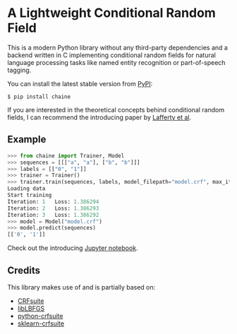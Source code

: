 # A Lightweight Conditional Random Field

This is a modern Python library without any third-party dependencies and a backend written in C implementing conditional random fields for natural language processing tasks like named entity recognition or part-of-speech tagging.

You can install the latest stable version from [PyPI](https://pypi.org/project/chaine):

```
$ pip install chaine
```

If you are interested in the theoretical concepts behind conditional random fields, I can recommend the introducing paper by [Lafferty et al](https://repository.upenn.edu/cgi/viewcontent.cgi?article=1162&context=cis_papers).


## Example

```python
>>> from chaine import Trainer, Model
>>> sequences = [[["a", "a"], ["b", "b"]]]
>>> labels = [["0", "1"]]
>>> trainer = Trainer()
>>> trainer.train(sequences, labels, model_filepath="model.crf", max_iterations=3)
Loading data
Start training
Iteration: 1   Loss: 1.386294
Iteration: 2   Loss: 1.386293
Iteration: 3   Loss: 1.386292
>>> model = Model("model.crf")
>>> model.predict(sequences)
[['0', '1']]
```

Check out the introducing [Jupyter notebook](https://github.com/severinsimmler/chaine/blob/master/notebooks/tutorial.ipynb).


## Credits

This library makes use of and is partially based on:

- [CRFsuite](https://github.com/chokkan/crfsuite)
- [libLBFGS](https://github.com/chokkan/liblbfgs)
- [python-crfsuite](https://github.com/scrapinghub/python-crfsuite)
- [sklearn-crfsuite](https://github.com/TeamHG-Memex/sklearn-crfsuite)
